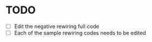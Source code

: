 # TODO

- [ ] Edit the negative rewiring full code
- [ ] Each of the sample rewiring codes needs to be edited
